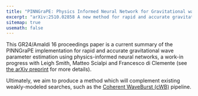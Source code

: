 ```yaml
---
title: "PINNGraPE: Physics Informed Neural Network for Gravitational wave Parameter Estimation" 
excerpt: "arXiv:2510.02858 A new method for rapid and accurate gravitational wave parameter estimation using physics-informed neural networks"
sitemap: true
usemath: false  
---
```


This GR24/Amaldi 16 proceedings paper is a current summary of the PINNGraPE implementation for rapid and accurate gravitational wave parameter estimation using physics-informed neural networks, a work-in progress with Leigh Smith, Matteo Scialpi and Francesco di Clemente (see [the arXiv preprint](https://arxiv.org/abs/2510.02858) for more details). 

Ultimately, we aim to produce a method which will complement existing weakly-modeled searches, such as the [Coherent WaveBurst (cWB)](https://arxiv.org/abs/2006.12604) pipeline. 

